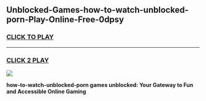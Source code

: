 
## Unblocked-Games-how-to-watch-unblocked-porn-Play-Online-Free-0dpsy
<h3>
<a href="https://premium76.site?title=how-to-watch-unblocked-porn&ref=26A">CLICK TO PLAY</a></h3>
<hr>

<h3>
<a href="https://premium76.site?title=how-to-watch-unblocked-porn&ref=26A">CLICK 2 PLAY</a>
  
</h3>

<a href="https://premium76.site?title=how-to-watch-unblocked-porn&ref=26A"><img src="https://clearcache.store/games.png"></a>


**how-to-watch-unblocked-porn games unblocked: Your Gateway to Fun and Accessible Online Gaming**

